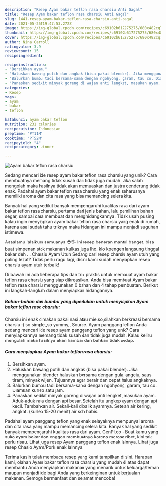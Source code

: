 ```yaml
---
description: "Resep Ayam bakar teflon rasa charsiu Anti Gagal"
title: "Resep Ayam bakar teflon rasa charsiu Anti Gagal"
slug: 1441-resep-ayam-bakar-teflon-rasa-charsiu-anti-gagal
date: 2021-05-25T19:47:53.272Z
image: https://img-global.cpcdn.com/recipes/c69102b617275275/680x482cq70/ayam-bakar-teflon-rasa-charsiu-foto-resep-utama.jpg
thumbnail: https://img-global.cpcdn.com/recipes/c69102b617275275/680x482cq70/ayam-bakar-teflon-rasa-charsiu-foto-resep-utama.jpg
cover: https://img-global.cpcdn.com/recipes/c69102b617275275/680x482cq70/ayam-bakar-teflon-rasa-charsiu-foto-resep-utama.jpg
author: Nina Carroll
ratingvalue: 3.9
reviewcount: 15
recipeingredient:

recipeinstructions:
- "Bersihkan ayam."
- "Haluskan bawang putih dan angkak (bisa pakai blender). Jika menggunakan blender haluskan bersama dengan gula, angciu, saus tiram, minyak wijen. Tujuannya agar berair dan cepat halus angkaknya."
- "Balurkan bumbu tadi bersama-sama dengan ngohyong, garam, tau co. Diamkan kurleb satu jam."
- "Panaskan sedikit minyak goreng di wajan anti lengket, masukan ayam. Aduk-aduk rata dengan api besar. Setelah itu ungkep ayam dengan api kecil. Tambahkan air. Sekali-kali dibalik ayamnya. Setelah air kering, angkat. (kurleb 15-20 menit) air sdh habis."
categories:
- Resep
tags:
- ayam
- bakar
- teflon

katakunci: ayam bakar teflon 
nutrition: 231 calories
recipecuisine: Indonesian
preptime: "PT11M"
cooktime: "PT52M"
recipeyield: "4"
recipecategory: Dinner

---
```



![Ayam bakar teflon rasa charsiu](https://img-global.cpcdn.com/recipes/c69102b617275275/680x482cq70/ayam-bakar-teflon-rasa-charsiu-foto-resep-utama.jpg)

Sedang mencari ide resep ayam bakar teflon rasa charsiu yang unik? Cara membuatnya memang tidak susah dan tidak juga mudah. Jika salah mengolah maka hasilnya tidak akan memuaskan dan justru cenderung tidak enak. Padahal ayam bakar teflon rasa charsiu yang enak seharusnya memiliki aroma dan cita rasa yang bisa memancing selera kita.

Banyak hal yang sedikit banyak mempengaruhi kualitas rasa dari ayam bakar teflon rasa charsiu, pertama dari jenis bahan, lalu pemilihan bahan segar, sampai cara membuat dan menghidangkannya. Tidak usah pusing kalau ingin menyiapkan ayam bakar teflon rasa charsiu yang enak di rumah, karena asal sudah tahu triknya maka hidangan ini mampu menjadi suguhan istimewa.

Asaalamu &#39;alaikum semuanya 😍🖐 Ini resep beneran mantul banget. bisa buat simpenan stok makanan kulkas juga lho. klo kpengen langsung tinggal bakar deh . . Charsiu Ayam Utuh Sedang cari resep charsiu ayam utuh yang paling lezat? Tidak perlu ragu lagi, disini kami sudah menyiapkan resep charsiu ayam utuh terbaik!


Di bawah ini ada beberapa tips dan trik praktis untuk membuat ayam bakar teflon rasa charsiu yang siap dikreasikan. Anda bisa membuat Ayam bakar teflon rasa charsiu menggunakan 0 bahan dan 4 tahap pembuatan. Berikut ini langkah-langkah dalam menyiapkan hidangannya.

<!--inarticleads1-->

##### Bahan-bahan dan bumbu yang diperlukan untuk menyiapkan Ayam bakar teflon rasa charsiu:



Charsiu ini enak dimakan pakai nasi atau mie.so,silahkan berkreasi bersama charsiu :) so simple,,so yummy,, Source. Ayam panggang teflon Anda sedang mencari ide resep ayam panggang teflon yang unik? Cara menyiapkannya memang tidak susah dan tidak juga mudah. Kalau keliru mengolah maka hasilnya akan hambar dan bahkan tidak sedap. 

<!--inarticleads2-->

##### Cara menyiapkan Ayam bakar teflon rasa charsiu:

1. Bersihkan ayam.
1. Haluskan bawang putih dan angkak (bisa pakai blender). Jika menggunakan blender haluskan bersama dengan gula, angciu, saus tiram, minyak wijen. Tujuannya agar berair dan cepat halus angkaknya.
1. Balurkan bumbu tadi bersama-sama dengan ngohyong, garam, tau co. Diamkan kurleb satu jam.
1. Panaskan sedikit minyak goreng di wajan anti lengket, masukan ayam. Aduk-aduk rata dengan api besar. Setelah itu ungkep ayam dengan api kecil. Tambahkan air. Sekali-kali dibalik ayamnya. Setelah air kering, angkat. (kurleb 15-20 menit) air sdh habis.


Padahal ayam panggang teflon yang enak selayaknya mempunyai aroma dan cita rasa yang mampu memancing selera kita. Banyak hal yang sedikit banyak mempengaruhi kualitas rasa dari ayam. GenPI.co - Buat kamu yang suka ayam bakar dan enggan membuatnya karena merasa ribet, kini tak perlu risau. Lihat juga resep Ayam panggang teflon enak lainnya. Lihat juga resep Chasio Ayam/Pork enak lainnya. 

Terima kasih telah membaca resep yang kami tampilkan di sini. Harapan kami, olahan Ayam bakar teflon rasa charsiu yang mudah di atas dapat membantu Anda menyiapkan makanan yang menarik untuk keluarga/teman maupun menjadi ide bagi Anda yang berkeinginan untuk berjualan makanan. Semoga bermanfaat dan selamat mencoba!
